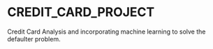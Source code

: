 # CREDIT_CARD_PROJECT
Credit Card Analysis and incorporating machine learning to solve the defaulter problem.
